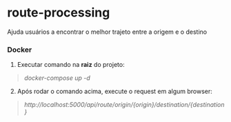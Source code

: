 # route-processing
Ajuda usuários a encontrar o melhor trajeto entre a origem e o destino

### **Docker**

1. Executar comando na **raiz** do projeto:

> *docker-compose up -d*
2. Após rodar o comando acima, execute o request em algum browser:
 > *http://localhost:5000/api/route/origin/{origin}/destination/{destination}*
